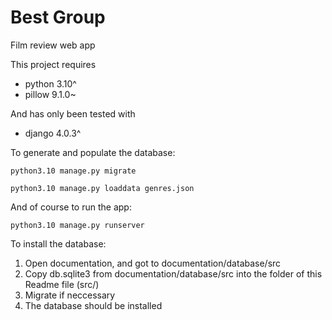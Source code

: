 # Best Group

Film review web app

This project requires
- python 3.10^
- pillow 9.1.0~

And has only been tested with
- django 4.0.3^

To generate and populate the database: 
```
python3.10 manage.py migrate

python3.10 manage.py loaddata genres.json
```

And of course to run the app:
```
python3.10 manage.py runserver
```

To install the database:
1. Open documentation, and got to documentation/database/src
2. Copy db.sqlite3 from documentation/database/src into the folder of this Readme file (src/)
3. Migrate if neccessary
4. The database should be installed
